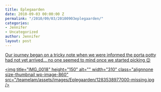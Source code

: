 ```yaml
---
title: Eplegaarden
date: 2010-09-03 00:00:00 Z
permalink: "/2010/09/03/20100903eplegaarden/"
categories:
- Jennifer
- Uncategorized
author: Jennifer
layout: post
---
```


[Our journey began on a tricky note when we were informed the porta potty had not yet arrived&#8230; no one seemed to mind once we started picking 😉](http://www.flickr.com/photos/jenniferandJennifers_photos/sets/72157624731077997/)

[<img title="IMG_0018" height="150" alt="" width="310" class="alignnone size-thumbnail wp-image-860" src="/teamelam/assets/images/Eplegaarden/1283538977000-missing.jpg />](http://www.flickr.com/photos/jenniferandJennifers_photos/sets/72157624731077997/)
